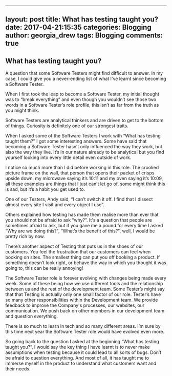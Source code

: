 ---
layout: post
title: What has testing taught you?
date: 2017-04-21:15:35
categories: Blogging
author: georgia_drew
tags: Blogging
comments: true 
  ----

## What has testing taught you?
A question that some Software Testers might find difficult to answer. In my case, I could give you a never-ending list of what I've learnt since becoming a Software Tester.

When I first took the leap to become a Software Tester, my initial thought was to “break everything” and even though you wouldn’t see those two words in a Software Tester’s role profile, this isn’t as far from the truth as you
might think.

Software Testers are analytical thinkers and are driven to get to the bottom of things. Curiosity is definitely one of our strongest traits. 

When I asked some of the Software Testers I work with “What has testing taught them?" I got some interesting answers. Some have said that becoming a Software Tester hasn’t only influenced the way they work, but also the way
they live. It’s in our nature already to be analytical but you find yourself looking into every little detail even outside of work.

I notice so much more than I did before working in this role. The crooked picture frame on the wall, that person that opens their packet of crisps upside down, my microwave saying it’s 10:11 and my oven saying it’s 10:09, all
these examples are things that I just can’t let go of, some might think this is sad, but it’s a habit you get used to. 

One of our Testers, Andy said, “I can’t switch it off. I find that I dissect almost every site I visit and every object I use”.

Others explained how testing has made them realise more than ever that you should not be afraid to ask “why?”. It's a question that people are sometimes afraid to ask, but if you gave me a pound for every time I asked “Why are
we doing this?", “What’s the benefit of this?", well, I would be pretty rich by now. 

There’s another aspect of Testing that puts us in the shoes of our customers. You feel the frustration that our customers can feel when booking on sites. The smallest thing can put you off booking a product. If something
doesn’t look right, or behave the way in which you thought it was going to, this can be really annoying!

The Software Tester role is forever evolving with changes being made every week. Some of these being how we use different tools and the relationship between us and the rest of the development team. Some Tester’s might say that
that Testing is actually only one small factor of our role. Tester’s have so many other responsibilities within the Development team. We provide feedback to improve the Company's processes, our websites, our communication. We
push back on other members in our development team and question everything. 

There is so much to learn in tech and so many different areas. I’m sure by this time next year the Software Tester role would have evolved even more.

So going back to the question I asked at the beginning “What has testing taught you?”, I would say the key thing I have learnt is to never make assumptions when testing because it could lead to all sorts of bugs. Don’t be afraid
to question everything. And most of all, it has taught me to immerse myself in the product to understand what customers want and their needs.